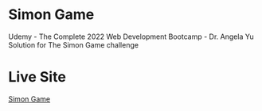 # Simon Game
Udemy - The Complete 2022 Web Development Bootcamp - Dr. Angela Yu <br/>
Solution for The Simon Game challenge

# Live Site
[Simon Game](https://theksbd.github.io/web-dev-bootcamp-angela-yu-simon-game/)
